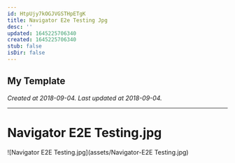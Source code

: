 ```yaml
---
id: HtpUjy7kOGJVGSTHpETgK
title: Navigator E2e Testing Jpg
desc: ''
updated: 1645225706340
created: 1645225706340
stub: false
isDir: false
---
```

My Template
---

_Created at 2018-09-04._
_Last updated at 2018-09-04._




---

# Navigator E2E Testing.jpg


![Navigator E2E Testing.jpg](assets/Navigator-E2E Testing.jpg)

